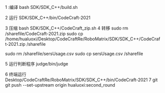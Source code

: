 1 :编译
bash SDK/SDK_C++/build.sh

2 运行
SDK/SDK_C++/bin/CodeCraft-2021

3 压缩
bash SDK/SDK_C++/CodeCraft_zip.sh
4 转移
sudo rm /sharefile/CodeCraft-2021.zip
sudo cp /home/hualuoxi/Desktop/CodeCraftRe/RoboMatrix/SDK/SDK_C++/CodeCraft-2021.zip /sharefile

sudo rm /sharefile/sersUsage.csv
sudo cp sersUsage.csv /sharefile


5 运行判断程序
judge/bin/judge

6 终端运行
Desktop/CodeCraftRe/RoboMatrix/SDK/SDK_C++/bin/CodeCraft-2021 
7 git
git push --set-upstream origin hualuoxi:second_round